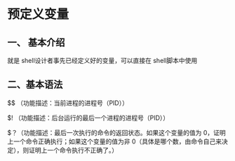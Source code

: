 # **预定义变量**

## 一、 基本介绍

 

就是 shell设计者事先已经定义好的变量，可以直接在 shell脚本中使用

 

## 二、基本语法

 

$$ （功能描述：当前进程的进程号（PID））

 

$! （功能描述：后台运行的最后一个进程的进程号（PID））

 

$？（功能描述：最后一次执行的命令的返回状态。如果这个变量的值为 0，证明上一个命令正确执行；如果这个变量的值为非 0（具体是哪个数，由命令自己来决定），则证明上一个命令执行不正确了。）

 